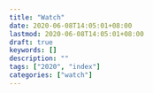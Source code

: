 ```yaml
---
title: "Watch"
date: 2020-06-08T14:05:01+08:00
lastmod: 2020-06-08T14:05:01+08:00
draft: true
keywords: []
description: ""
tags: ["2020", "index"]
categories: ["watch"]
---
```


<!--more-->
